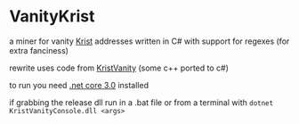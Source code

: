# VanityKrist
a miner for vanity [Krist](https://krist.ceriat.net) addresses written in C# with support for regexes (for extra fanciness)

rewrite uses code from [KristVanity](https://github.com/Lignum/KristVanity) (some c++ ported to c#)

to run you need [.net core 3.0](https://dotnet.microsoft.com/download/dotnet-core/3.0) installed

if grabbing the release dll run in a .bat file or from a terminal with `dotnet KristVanityConsole.dll <args>`
